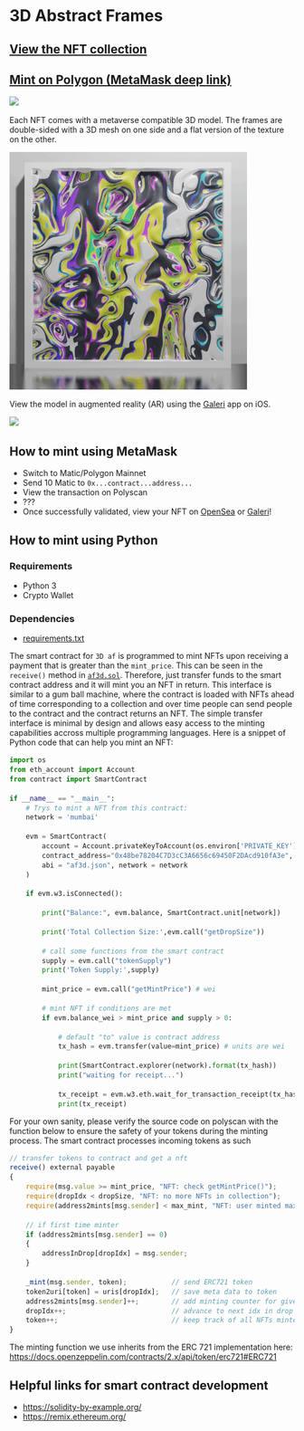# 3D Abstract Frames

## [View the NFT collection](https://opensea.io/collection/3d-af)

## [Mint on Polygon (MetaMask deep link)](https://metamask.app.link/send/0x4Ae665060B1f4a124A9d76FAAB222C399Bb329f9@80001?value=1e17)

![](images/banner_long_1.png)

Each NFT comes with a metaverse compatible 3D model. The frames are double-sided with a 3D mesh on one side and a flat version of the texture on the other.

![](images/sequence_smal2.gif)

View the model in augmented reality (AR) using the [Galeri](https://www.galeri.co/) app on iOS.

![](images/ar_frames.gif)

## How to mint using MetaMask

- Switch to Matic/Polygon Mainnet
- Send 10 Matic to `0x...contract...address...`
- View the transaction on Polyscan
- ???
- Once successfully validated, view your NFT on [OpenSea](https://opensea.io/collection/3d-af) or [Galeri](https://www.galeri.co/)!

## How to mint using Python

### Requirements
- Python 3
- Crypto Wallet

### Dependencies
- [requirements.txt]()


The smart contract for `3D af` is programmed to mint NFTs upon receiving a payment that is greater than the `mint_price`. This can be seen in the `receive()` method in [`af3d.sol`](). Therefore, just transfer funds to the smart contract address and it will mint you an NFT in return. This interface is similar to a gum ball machine, where the contract is loaded with NFTs ahead of time corresponding to a collection and over time people can send people to the contract and the contract returns an NFT. The simple transfer interface is minimal by design and allows easy access to the minting capabilities accross multiple programming languages. Here is a snippet of Python code that can help you mint an NFT:

```python
import os
from eth_account import Account
from contract import SmartContract

if __name__ == "__main__":
    # Trys to mint a NFT from this contract:
    network = 'mumbai'

    evm = SmartContract(
        account = Account.privateKeyToAccount(os.environ['PRIVATE_KEY']),
        contract_address="0x48be78204C7D3cC3A6656c69450F2DAcd910fA3e",
        abi = "af3d.json", network = network
    )

    if evm.w3.isConnected():

        print("Balance:", evm.balance, SmartContract.unit[network])

        print('Total Collection Size:',evm.call("getDropSize"))
        
        # call some functions from the smart contract
        supply = evm.call("tokenSupply")
        print('Token Supply:',supply)

        mint_price = evm.call("getMintPrice") # wei

        # mint NFT if conditions are met
        if evm.balance_wei > mint_price and supply > 0:

            # default "to" value is contract address
            tx_hash = evm.transfer(value=mint_price) # units are wei

            print(SmartContract.explorer(network).format(tx_hash))
            print("waiting for receipt...")

            tx_receipt = evm.w3.eth.wait_for_transaction_receipt(tx_hash)
            print(tx_receipt)
```


For your own sanity, please verify the source code on polyscan with the function below to ensure the safety of your tokens during the minting process. The smart contract processes incoming tokens as such

```js
// transfer tokens to contract and get a nft
receive() external payable
{
    require(msg.value >= mint_price, "NFT: check getMintPrice()");
    require(dropIdx < dropSize, "NFT: no more NFTs in collection");
    require(address2mints[msg.sender] < max_mint, "NFT: user minted max value");

    // if first time minter
    if (address2mints[msg.sender] == 0)
    {
        addressInDrop[dropIdx] = msg.sender;
    }

    _mint(msg.sender, token);           // send ERC721 token
    token2uri[token] = uris[dropIdx];   // save meta data to token
    address2mints[msg.sender]++;        // add minting counter for given address
    dropIdx++;                          // advance to next idx in drop
    token++;                            // keep track of all NFTs minted
}
```

The minting function we use inherits from the ERC 721 implementation here: https://docs.openzeppelin.com/contracts/2.x/api/token/erc721#ERC721


## Helpful links for smart contract development
- https://solidity-by-example.org/ 
- https://remix.ethereum.org/